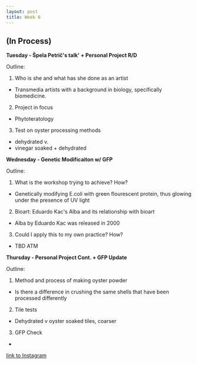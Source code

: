 ```yaml
---
layout: post
title: Week 6
---
```


## (In Process) 


**Tuesday - Špela Petrič's talk' + Personal Project R/D**

Outline:

1. Who is she and what has she done as an artist
- Transmedia artists with a background in biology, specifically biomedicine.
2. Project in focus
- Phytoteratology
3. Test on oyster processing methods 
- dehydrated 
v. 
- vinegar soaked + dehydrated


**Wednesday - Genetic Modificaiton w/ GFP**

Outline:

1. What is the workshop trying to achieve? How?
- Genetically modifying E.coli with green flourescent protein, thus glowing under the presence of UV light 
2. Bioart: Eduardo Kac's Alba and its relationship with bioart
- Alba by Eduardo Kac was released in 2000
3. Could I apply this to my own practice? How?
- TBD ATM


**Thursday - Personal Project Cont. + GFP Update**

Outline:

1. Method and process of making oyster powder
- Is there a difference in crushing the same shells that have been processed differently  
2. Tile tests
- Dehydrated v oyster soaked tiles, coarser 
3. GFP Check
-


[link to Instagram ](https://www.instagram.com/carolina.minana/)